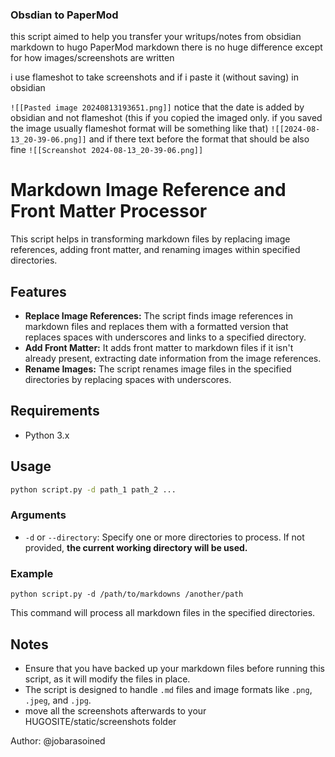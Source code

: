 ### Obsdian to PaperMod
this script aimed to help you transfer your writups/notes from obsidian markdown to hugo PaperMod markdown 
there is no huge difference except for how images/screenshots
are written 

i use flameshot to take screenshots and if i paste it (without saving) in obsidian

`![[Pasted image 20240813193651.png]]` notice that the date is added by obsidian and not flameshot (this if you copied the imaged only. if you saved the image usually flameshot format will be something like that) 
`![[2024-08-13_20-39-06.png]]` and if there text before the format that should be also fine `![[Screanshot 2024-08-13_20-39-06.png]]`


# Markdown Image Reference and Front Matter Processor

This script helps in transforming markdown files by replacing image references, adding front matter, and renaming images within specified directories.

## Features

- **Replace Image References:** The script finds image references in markdown files and replaces them with a formatted version that replaces spaces with underscores and links to a specified directory.
- **Add Front Matter:** It adds front matter to markdown files if it isn't already present, extracting date information from the image references.
- **Rename Images:** The script renames image files in the specified directories by replacing spaces with underscores.

## Requirements

- Python 3.x

## Usage

```bash
python script.py -d path_1 path_2 ...
````

### Arguments

- `-d` or `--directory`: Specify one or more directories to process. If not provided, **the current working directory will be used.**

### Example

`python script.py -d /path/to/markdowns /another/path`

This command will process all markdown files in the specified directories.

## Notes

- Ensure that you have backed up your markdown files before running this script, as it will modify the files in place.
- The script is designed to handle `.md` files and image formats like `.png`, `.jpeg`, and `.jpg`.
- move all the screenshots afterwards to your HUGOSITE/static/screenshots folder


Author: @jobarasoined